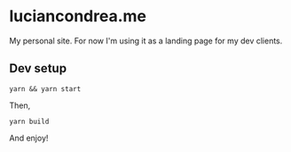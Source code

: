# luciancondrea.me

My personal site. For now I'm using it as a landing page for my dev clients.

## Dev setup

```
yarn && yarn start
```

Then,

```
yarn build
```

And enjoy!